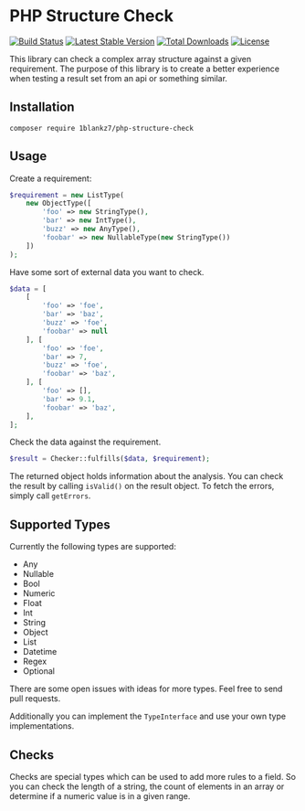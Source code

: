 PHP Structure Check
===================

[![Build Status](https://travis-ci.org/1blankz7/php-structure-check.svg?branch=master)](https://travis-ci.org/1blankz7/php-structure-check)
[![Latest Stable Version](https://poser.pugx.org/1blankz7/php-structure-check/v/stable)](https://packagist.org/packages/1blankz7/php-structure-check)
[![Total Downloads](https://poser.pugx.org/1blankz7/php-structure-check/downloads)](https://packagist.org/packages/1blankz7/php-structure-check)
[![License](https://poser.pugx.org/1blankz7/php-structure-check/license)](https://packagist.org/packages/1blankz7/php-structure-check)

This library can check a complex array structure against a given requirement.
The purpose of this library is to create a better experience when testing a result set from an api or something similar.

## Installation

```
composer require 1blankz7/php-structure-check
```

## Usage

Create a requirement:
```php
$requirement = new ListType(
    new ObjectType([
        'foo' => new StringType(),
        'bar' => new IntType(),
        'buzz' => new AnyType(),
        'foobar' => new NullableType(new StringType())
    ])
);
```
Have some sort of external data you want to check.
```php
$data = [
    [
        'foo' => 'foe',
        'bar' => 'baz',
        'buzz' => 'foe',
        'foobar' => null
    ], [
        'foo' => 'foe',
        'bar' => 7,
        'buzz' => 'foe',
        'foobar' => 'baz',
    ], [
        'foo' => [],
        'bar' => 9.1,
        'foobar' => 'baz',
    ],
];
```
Check the data against the requirement.
```php
$result = Checker::fulfills($data, $requirement);
```
The returned object holds information about the analysis. You can
check the result by calling `isValid()` on the result object. To
fetch the errors, simply call `getErrors`.

## Supported Types

Currently the following types are supported:

 * Any
 * Nullable
 * Bool
 * Numeric
 * Float
 * Int
 * String
 * Object
 * List
 * Datetime
 * Regex
 * Optional
 
There are some open issues with ideas for more types. Feel free to send pull requests.

Additionally you can implement the `TypeInterface` and use your own type implementations.
 
## Checks

Checks are special types which can be used to add more rules to a field. So you can check
the length of a string, the count of elements in an array or determine if
a numeric value is in a given range.